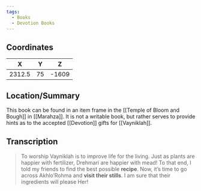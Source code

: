 ```yaml
---
tags:
  - Books
  - Devotion Books
---
```


## Coordinates
| **X**  | **Y** | **Z** |
| :----: | :---: | :---: |
| 2312.5 |  75   | -1609 |

## Location/Summary
This book can be found in an item frame in the [[Temple of Bloom and Bough]] in [[Marahza]]. It is not a writable book, but rather serves to provide hints as to the accepted [[Devotion]] gifts for [[Vayniklah]].

## Transcription
> To worship Vayniklah is to improve life for the living. Just as plants are happier with fertilizer, Drehmari are happier with mead! To that end, I told my friends to find the best possible **recipe**. Now, it’s time to go across Akhlo’Rohma and **visit their stills**. I am sure that their ingredients will please Her!
